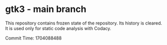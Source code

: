 # gtk3 - main branch

This repository contains frozen state of the repository.
Its history is cleared. It is used only for static code
analysis with Codacy.

Commit Time: 1704088488